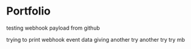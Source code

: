 # Portfolio

testing webhook payload from github

trying to print webhook event data
giving another try
another try
try
mb
